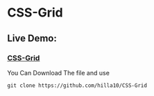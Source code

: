 # CSS-Grid


### <h2>Live Demo:</h2> <h3>[CSS-Grid](https://hilla10.github.io/CSS-Grid/)</h3>

You Can Download The file and use
```
git clone https://github.com/hilla10/CSS-Grid

